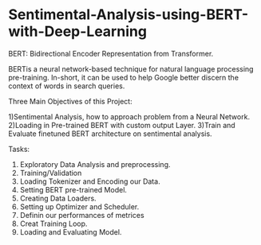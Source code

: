 # Sentimental-Analysis-using-BERT-with-Deep-Learning
BERT: Bidirectional Encoder Representation from Transformer.

BERTis a neural network-based technique for natural language processing pre-training.
In-short, it can be used to help Google better discern the context of words in search queries.


Three Main Objectives of this Project:

1)Sentimental Analysis, how to approach problem from a Neural Network.
2)Loading in Pre-trained BERT with custom output Layer.
3)Train and Evaluate finetuned BERT architecture on sentimental analysis.

Tasks:
1) Exploratory Data Analysis and preprocessing.
2) Training/Validation
3) Loading Tokenizer and Encoding our Data.
4) Setting BERT pre-trained Model.
5) Creating Data Loaders.
6) Setting up Optimizer and Scheduler.
7) Definin our performances of metrices
8) Creat Training Loop.
9) Loading and Evaluating Model.
